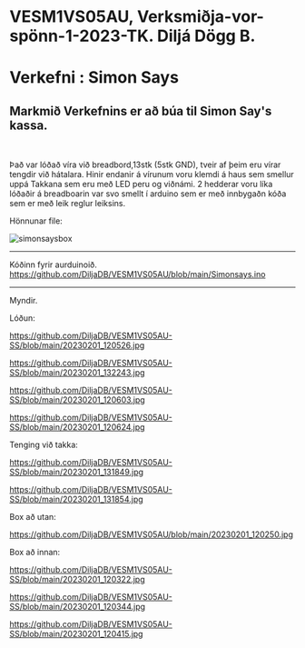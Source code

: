 # VESM1VS05AU, Verksmiðja-vor-spönn-1-2023-TK. Diljá Dögg B.
# Verkefni : Simon Says

## Markmið Verkefnins er að búa til Simon Say's kassa.

<br>

Það var lóðað víra við breadbord,13stk (5stk GND), tveir af þeim eru vírar tengdir við hátalara. Hinir endanir  á vírunum voru klemdi á haus sem smellur uppá Takkana sem eru með LED peru og viðnámi. 2 hedderar voru líka lóðaðir á breadboarin var svo smellt í arduino sem er með innbygaðn kóða sem er með leik reglur leiksins.

Hönnunar file:

![simonsaysbox](https://user-images.githubusercontent.com/122012194/216053294-a05d8a26-6851-4975-a786-a56e93d631cc.svg)

---
Kóðinn fyrir aurduinoið.
https://github.com/DiljaDB/VESM1VS05AU/blob/main/Simonsays.ino

---
Myndir.

Lóðun:

https://github.com/DiljaDB/VESM1VS05AU-SS/blob/main/20230201_120526.jpg

https://github.com/DiljaDB/VESM1VS05AU-SS/blob/main/20230201_132243.jpg

https://github.com/DiljaDB/VESM1VS05AU-SS/blob/main/20230201_120603.jpg

https://github.com/DiljaDB/VESM1VS05AU-SS/blob/main/20230201_120624.jpg

Tenging við takka:

https://github.com/DiljaDB/VESM1VS05AU-SS/blob/main/20230201_131849.jpg

https://github.com/DiljaDB/VESM1VS05AU-SS/blob/main/20230201_131854.jpg

Box að utan:

https://github.com/DiljaDB/VESM1VS05AU/blob/main/20230201_120250.jpg

Box að innan:

https://github.com/DiljaDB/VESM1VS05AU-SS/blob/main/20230201_120322.jpg

https://github.com/DiljaDB/VESM1VS05AU-SS/blob/main/20230201_120344.jpg

https://github.com/DiljaDB/VESM1VS05AU-SS/blob/main/20230201_120415.jpg
